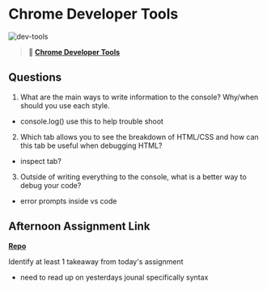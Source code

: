 # Chrome Developer Tools

![dev-tools](https://bcw.blob.core.windows.net/public/img/lesson-images/4571780153354770)

> **📖 [Chrome Developer Tools](https://codeworksacademy.com/fs-student-guide/resources/wk2/03-Chrome-Dev-Tools)**

## Questions

1. What are the main ways to write information to the console? Why/when should you use each style.
  - console.log() use this to help trouble shoot
2. Which tab allows you to see the breakdown of HTML/CSS and how can this tab be useful when debugging HTML?
  - inspect tab?
3. Outside of writing everything to the console, what is a better way to debug your code?
  - error prompts inside vs code

## Afternoon Assignment Link

**[Repo](https://github.com/wstippetts/ice-cream-shop.git)**

Identify at least 1 takeaway from today's assignment
  - need to read up on yesterdays jounal specifically syntax
